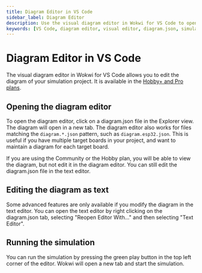 ```yaml
---
title: Diagram Editor in VS Code
sidebar_label: Diagram Editor
description: Use the visual diagram editor in Wokwi for VS Code to open and edit diagrams, and run the simulation.
keywords: [VS Code, diagram editor, visual editor, diagram.json, simulation]
---
```


# Diagram Editor in VS Code

The visual diagram editor in Wokwi for VS Code allows you to edit the diagram of your simulation project. It is available in the [Hobby+ and Pro plans](https://wokwi.com/pricing).

## Opening the diagram editor

To open the diagram editor, click on a diagram.json file in the Explorer view. The diagram will open in a new tab. The diagram editor also works for files matching the `diagram.*.json` pattern, such as `diagram.esp32.json`. This is useful if you have multiple target boards in your project, and want to maintain a diagram for each target board.

If you are using the Community or the Hobby plan, you will be able to view the diagram, but not edit it in the diagram editor. You can still edit the diagram.json file in the text editor.

## Editing the diagram as text

Some advanced features are only available if you modify the diagram in the text editor. You can open the text editor by right clicking on the diagram.json tab, selecting "Reopen Editor With..." and then selecting "Text Editor".

## Running the simulation

You can run the simulation by pressing the green play button in the top left corner of the editor. Wokwi will open a new tab and start the simulation.
